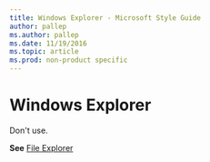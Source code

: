 ```yaml
---
title: Windows Explorer - Microsoft Style Guide
author: pallep
ms.author: pallep
ms.date: 11/19/2016
ms.topic: article
ms.prod: non-product specific
---
```


# Windows Explorer

Don't use. 

**See** [File Explorer](/style-guide/a-z-word-list-term-collections/f/file-explorer)
